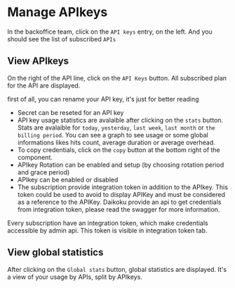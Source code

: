 # Manage APIkeys
In the backoffice team, click on the `API keys` entry, on the left.
And you should see the list of subscribed `APIs`

## View APIkeys
On the right of the API line, click on the `API Keys` button.
All subscribed plan for the API are displayed.

first of all, you can rename your API key, it's just for better reading

 - Secret can be reseted for an API key
 - API key usage statistics are avalaible after clicking on the `stats` button.
Stats are avalaible for `today`, `yesterday`, `last week`, `last month` or `the billing period`.
You can see a graph to see usage or some global informations likes hits count, average duration or average overhead.
 - To copy credentials, click on the `copy` button at the bottom right of the component.
 - APIkey Rotation can be enabled and setup (by choosing rotation period and grace period)
 - APIkey can be enabled or disabled
 - The subscription provide integration token in addition to the APIkey. This token could be used to avoid to display APIKey and must be considered as a reference to the APIKey. Daikoku provide an api to get credentials from integration token, please read the swagger for more information.
 
Every subscription have an integration token, which make credentials accessible by admin api. This token is visible in integration token tab.

## View global statistics
After clicking on the `Global stats` button, global statistics are displayed.
It's a view of your usage by APIs, split by APIkeys.
